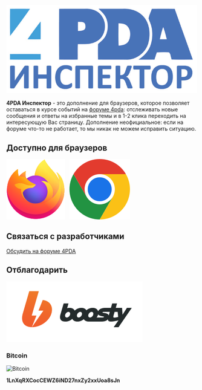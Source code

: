![LOGO](img/header.jpg)

**4PDA Инспектор** - это дополнение для браузеров, которое позволяет оставаться в курсе событий на [форуме 4pda](https://4pda.to/forum/index.php): отслеживать новые сообщения и ответы на избранные темы и в 1-2 клика переходить на интересующую Вас страницу.
Дополнение неофициальное: если на форуме что-то не работает, то мы никак не можем исправить ситуацию.

## Доступно для браузеров

[![Firefox](img/firefox_logo_2019.svg)](https://addons.mozilla.org/ru/firefox/addon/4pda-%D0%B8%D0%BD%D1%81%D0%BF%D0%B5%D0%BA%D1%82%D0%BE%D1%80/)
&nbsp;
[![Google Chrome](img/google_chrome_icon_2022.svg?)](https://chrome.google.com/webstore/detail/4pda-%D0%B8%D0%BD%D1%81%D0%BF%D0%B5%D0%BA%D1%82%D0%BE%D1%80/genocmfcloockjjgkdgifiabfampcgif)

## Связаться с разработчиками

[Обсудить на форуме 4PDA](https://4pda.to/forum/index.php?showtopic=343126)


## Отблагодарить

[![Boosty](img/boosty_color.svg?)](https://boosty.to/isergium)

### Bitcoin

![Bitcoin](https://wmx.wmtransfer.com/Qr/Address/1LnXqRXCocCEWZ6iND27nxZy2xxUoa8sJn?purse=X182304367515)

**1LnXqRXCocCEWZ6iND27nxZy2xxUoa8sJn**
